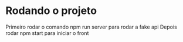 # Rodando o projeto

Primeiro rodar o comando npm run server para rodar a fake api
Depois rodar npm start para iniciar o front
